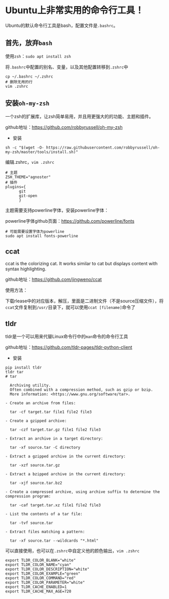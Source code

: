 # Ubuntu上非常实用的命令行工具！

Ubuntu的默认命令行工具是bash，配置文件是`.bashrc`。

## 首先，放弃`bash`


使用`zsh`：`sudo apt install zsh`

将`.bashrc`中配置的别名、变量，以及其他配置转移到`.zshrc`中

```shell
cp ~/.bashrc ~/.zshrc
# 删除无用的行
vim .zshrc
```

## 安装`oh-my-zsh`

一个zsh的扩展库，让zsh简单易用，并且用更强大的的功能、主题和插件。

github地址：https://github.com/robbyrussell/oh-my-zsh

- 安装

```shell
sh -c "$(wget -O- https://raw.githubusercontent.com/robbyrussell/oh-my-zsh/master/tools/install.sh)"
```

编辑.zshrc，`vim .zshrc`

```shell
# 主题
ZSH_THEME="agnoster"
# 插件
plugins={
      git
      git-open
      }
```
主题需要支持powerline字体，安装powerline字体：

powerline字体github页面：https://github.com/powerline/fonts

```shell
# 可能需要设置字体为powerline
sudo apt install fonts-powerline
```

## ccat

ccat is the colorizing cat. It works similar to cat but displays content with syntax highlighting.

github地址：https://github.com/jingweno/ccat

使用方法：

下载rlease中的对应版本，解压，里面是二进制文件（不是source压缩文件），将`ccat`文件复制到`/usr/`目录下，就可以使用`ccat [filename]`命令了

## tldr

tldr是一个可以用来代替Linux命令行中的`man`命令的命令行工具

github地址：https://github.com/tldr-pages/tldr-python-client

- 安装

```shell
pip install tldr
tldr tar
# tar                                                                              
                                                                                   
  Archiving utility.                                                               
  Often combined with a compression method, such as gzip or bzip.                  
  More information: <https://www.gnu.org/software/tar>.                            
                                                                                   
- Create an archive from files:                                                    
                                                                                   
  tar -cf target.tar file1 file2 file3                                             
                                                                                   
- Create a gzipped archive:                                                        
                                                                                   
  tar -czf target.tar.gz file1 file2 file3                                         
                                                                                   
- Extract an archive in a target directory:                                        
                                                                                   
  tar -xf source.tar -C directory                                                  
                                                                                   
- Extract a gzipped archive in the current directory:                              
                                                                                   
  tar -xzf source.tar.gz                                                           
                                                                                   
- Extract a bzipped archive in the current directory:                              
                                                                                   
  tar -xjf source.tar.bz2                                                          
                                                                                   
- Create a compressed archive, using archive suffix to determine the compression program:
                                                                                   
  tar -caf target.tar.xz file1 file2 file3                                         
                                                                                   
- List the contents of a tar file:                                                 
                                                                                   
  tar -tvf source.tar                                                              
                                                                                   
- Extract files matching a pattern:                                                
                                                                                   
  tar -xf source.tar --wildcards "*.html" 
```

可以直接使用，也可以在`.zshrc`中自定义他的颜色输出，`vim .zshrc`

```shell
export TLDR_COLOR_BLANK="white"
export TLDR_COLOR_NAME="cyan"
export TLDR_COLOR_DESCRIPTION="white"
export TLDR_COLOR_EXAMPLE="green"
export TLDR_COLOR_COMMAND="red"
export TLDR_COLOR_PARAMETER="white"
export TLDR_CACHE_ENABLED=1
export TLDR_CACHE_MAX_AGE=720
```


